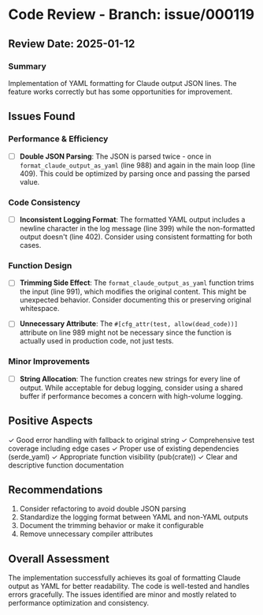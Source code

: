# Code Review - Branch: issue/000119

## Review Date: 2025-01-12

### Summary
Implementation of YAML formatting for Claude output JSON lines. The feature works correctly but has some opportunities for improvement.

## Issues Found

### Performance & Efficiency
- [ ] **Double JSON Parsing**: The JSON is parsed twice - once in `format_claude_output_as_yaml` (line 988) and again in the main loop (line 409). This could be optimized by parsing once and passing the parsed value.

### Code Consistency
- [ ] **Inconsistent Logging Format**: The formatted YAML output includes a newline character in the log message (line 399) while the non-formatted output doesn't (line 402). Consider using consistent formatting for both cases.

### Function Design
- [ ] **Trimming Side Effect**: The `format_claude_output_as_yaml` function trims the input (line 991), which modifies the original content. This might be unexpected behavior. Consider documenting this or preserving original whitespace.

- [ ] **Unnecessary Attribute**: The `#[cfg_attr(test, allow(dead_code))]` attribute on line 989 might not be necessary since the function is actually used in production code, not just tests.

### Minor Improvements
- [ ] **String Allocation**: The function creates new strings for every line of output. While acceptable for debug logging, consider using a shared buffer if performance becomes a concern with high-volume logging.

## Positive Aspects
✓ Good error handling with fallback to original string
✓ Comprehensive test coverage including edge cases
✓ Proper use of existing dependencies (serde_yaml)
✓ Appropriate function visibility (pub(crate))
✓ Clear and descriptive function documentation

## Recommendations
1. Consider refactoring to avoid double JSON parsing
2. Standardize the logging format between YAML and non-YAML outputs
3. Document the trimming behavior or make it configurable
4. Remove unnecessary compiler attributes

## Overall Assessment
The implementation successfully achieves its goal of formatting Claude output as YAML for better readability. The code is well-tested and handles errors gracefully. The issues identified are minor and mostly related to performance optimization and consistency.